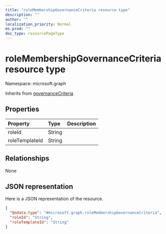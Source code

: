 ```yaml
---
title: "roleMembershipGovernanceCriteria resource type"
description: ""
author: ""
localization_priority: Normal
ms.prod: ""
doc_type: resourcePageType
---
```


# roleMembershipGovernanceCriteria resource type


Namespace: microsoft.graph




Inherits from [governanceCriteria](../resources/governancecriteria.md)

## Properties
|Property|Type|Description|
|:---|:---|:---|
|roleId|String||
|roleTemplateId|String||

## Relationships
None

## JSON representation
Here is a JSON representation of the resource.
<!-- {
  "blockType": "resource",
  "@odata.type": "microsoft.graph.roleMembershipGovernanceCriteria"
}
-->
``` json
{
  "@odata.type": "#microsoft.graph.roleMembershipGovernanceCriteria",
  "roleId": "String",
  "roleTemplateId": "String"
}
```

